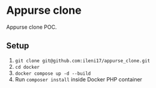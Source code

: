 # Appurse clone

Appurse clone POC.

## Setup

1. `git clone git@github.com:ileni17/appurse_clone.git`
2. `cd docker`
3. `docker compose up -d --build`
4. Run `composer install` inside Docker PHP container
